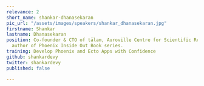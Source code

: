 ```yaml
---
relevance: 2
short_name: shankar-dhanasekaran
pic_url: "/assets/images/speakers/shankar_dhanasekaran.jpg"
firstname: Shankar
lastname: Dhanasekaran
position: Co-founder & CTO of tālam, Auroville Centre for Scientific Research. The
  author of Phoenix Inside Out Book series.
training: Develop Phoenix and Ecto Apps with Confidence
github: shankardevy
twitter: shankardevy
published: false

---
```

